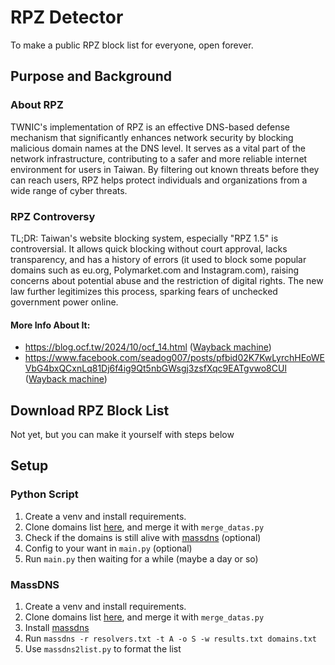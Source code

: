 # RPZ Detector
To make a public RPZ block list for everyone, open forever.  
## Purpose and Background
### About RPZ
TWNIC's implementation of RPZ is an effective DNS-based defense mechanism that significantly enhances network security by blocking malicious domain names at the DNS level. It serves as a vital part of the network infrastructure, contributing to a safer and more reliable internet environment for users in Taiwan. By filtering out known threats before they can reach users, RPZ helps protect individuals and organizations from a wide range of cyber threats.
### RPZ Controversy
TL;DR: Taiwan's website blocking system, especially "RPZ 1.5" is controversial. It allows quick blocking without court approval, lacks transparency, and has a history of errors (it used to block some popular domains such as eu.org, Polymarket.com and Instagram.com), raising concerns about potential abuse and the restriction of digital rights. The new law further legitimizes this process, sparking fears of unchecked government power online.
#### More Info About It:
- <https://blog.ocf.tw/2024/10/ocf_14.html> ([Wayback machine](https://web.archive.org/web/2/https://blog.ocf.tw/2024/10/ocf_14.html))
- <https://www.facebook.com/seadog007/posts/pfbid02K7KwLyrchHEoWEVbG4bxQCxnLq81Dj6f4ig9Qt5nbGWsgj3zsfXqc9EATgvwo8CUl> ([Wayback machine](https://web.archive.org/web/20230607001325/https://www.facebook.com/seadog007/posts/pfbid02K7KwLyrchHEoWEVbG4bxQCxnLq81Dj6f4ig9Qt5nbGWsgj3zsfXqc9EATgvwo8CUl))
## Download RPZ Block List
Not yet, but you can make it yourself with steps below
## Setup
### Python Script
1. Create a venv and install requirements.
2. Clone domains list [here](https://github.com/tb0hdan/domains), and merge it with `merge_datas.py` 
3. Check if the domains is still alive with [massdns](https://github.com/blechschmidt/massdns) (optional)
4. Config to your want in `main.py` (optional)
5. Run `main.py` then waiting for a while (maybe a day or so)
### MassDNS
1. Create a venv and install requirements.
2. Clone domains list [here](https://github.com/tb0hdan/domains), and merge it with `merge_datas.py` 
3. Install [massdns](https://github.com/blechschmidt/massdns)
4. Run `massdns -r resolvers.txt -t A -o S -w results.txt domains.txt`
4. Use `massdns2list.py` to format the list